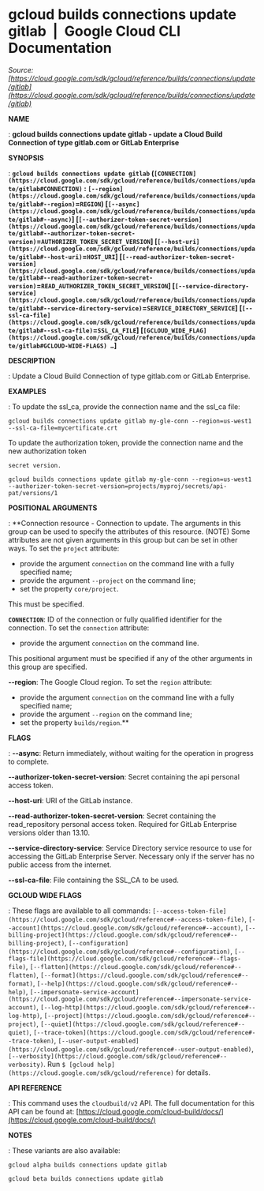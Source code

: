 # gcloud builds connections update gitlab  |  Google Cloud CLI Documentation

*Source: [https://cloud.google.com/sdk/gcloud/reference/builds/connections/update/gitlab](https://cloud.google.com/sdk/gcloud/reference/builds/connections/update/gitlab)*

**NAME**

: **gcloud builds connections update gitlab - update a Cloud Build Connection of type gitlab.com or GitLab Enterprise**

**SYNOPSIS**

: **`gcloud builds connections update gitlab` (`[CONNECTION](https://cloud.google.com/sdk/gcloud/reference/builds/connections/update/gitlab#CONNECTION)` : `[--region](https://cloud.google.com/sdk/gcloud/reference/builds/connections/update/gitlab#--region)`=`REGION`) [`[--async](https://cloud.google.com/sdk/gcloud/reference/builds/connections/update/gitlab#--async)`] [`[--authorizer-token-secret-version](https://cloud.google.com/sdk/gcloud/reference/builds/connections/update/gitlab#--authorizer-token-secret-version)`=`AUTHORIZER_TOKEN_SECRET_VERSION`] [`[--host-uri](https://cloud.google.com/sdk/gcloud/reference/builds/connections/update/gitlab#--host-uri)`=`HOST_URI`] [`[--read-authorizer-token-secret-version](https://cloud.google.com/sdk/gcloud/reference/builds/connections/update/gitlab#--read-authorizer-token-secret-version)`=`READ_AUTHORIZER_TOKEN_SECRET_VERSION`] [`[--service-directory-service](https://cloud.google.com/sdk/gcloud/reference/builds/connections/update/gitlab#--service-directory-service)`=`SERVICE_DIRECTORY_SERVICE`] [`[--ssl-ca-file](https://cloud.google.com/sdk/gcloud/reference/builds/connections/update/gitlab#--ssl-ca-file)`=`SSL_CA_FILE`] [`[GCLOUD_WIDE_FLAG](https://cloud.google.com/sdk/gcloud/reference/builds/connections/update/gitlab#GCLOUD-WIDE-FLAGS) …`]**

**DESCRIPTION**

: Update a Cloud Build Connection of type gitlab.com or GitLab Enterprise.

**EXAMPLES**

: To update the ssl_ca, provide the connection name and the ssl_ca file:

```
gcloud builds connections update gitlab my-gle-conn --region=us-west1 --ssl-ca-file=mycertificate.crt
```

To update the authorization token, provide the connection name and the new
authorization token
```
secret version.
```

```
gcloud builds connections update gitlab my-gle-conn --region=us-west1 --authorizer-token-secret-version=projects/myproj/secrets/api-pat/versions/1
```

**POSITIONAL ARGUMENTS**

: **Connection resource - Connection to update. The arguments in this group can be
used to specify the attributes of this resource. (NOTE) Some attributes are not
given arguments in this group but can be set in other ways.
To set the `project` attribute:

- provide the argument `connection` on the command line with a fully
specified name;
- provide the argument `--project` on the command line;
- set the property `core/project`.

This must be specified.

**`CONNECTION`**:
ID of the connection or fully qualified identifier for the connection.
To set the `connection` attribute:

- provide the argument `connection` on the command line.

This positional argument must be specified if any of the other arguments in this
group are specified.

**--region**:
The Google Cloud region.
To set the `region` attribute:

- provide the argument `connection` on the command line with a fully
specified name;
- provide the argument `--region` on the command line;
- set the property `builds/region`.**

**FLAGS**

: **--async**:
Return immediately, without waiting for the operation in progress to complete.

**--authorizer-token-secret-version**:
Secret containing the api personal access token.

**--host-uri**:
URI of the GitLab instance.

**--read-authorizer-token-secret-version**:
Secret containing the read_repository personal access token. Required for GitLab
Enterprise versions older than 13.10.

**--service-directory-service**:
Service Directory service resource to use for accessing the GitLab Enterprise
Server. Necessary only if the server has no public access from the internet.

**--ssl-ca-file**:
File containing the SSL_CA to be used.

**GCLOUD WIDE FLAGS**

: These flags are available to all commands: `[--access-token-file](https://cloud.google.com/sdk/gcloud/reference#--access-token-file)`,
`[--account](https://cloud.google.com/sdk/gcloud/reference#--account)`, `[--billing-project](https://cloud.google.com/sdk/gcloud/reference#--billing-project)`,
`[--configuration](https://cloud.google.com/sdk/gcloud/reference#--configuration)`,
`[--flags-file](https://cloud.google.com/sdk/gcloud/reference#--flags-file)`,
`[--flatten](https://cloud.google.com/sdk/gcloud/reference#--flatten)`, `[--format](https://cloud.google.com/sdk/gcloud/reference#--format)`, `[--help](https://cloud.google.com/sdk/gcloud/reference#--help)`, `[--impersonate-service-account](https://cloud.google.com/sdk/gcloud/reference#--impersonate-service-account)`,
`[--log-http](https://cloud.google.com/sdk/gcloud/reference#--log-http)`,
`[--project](https://cloud.google.com/sdk/gcloud/reference#--project)`, `[--quiet](https://cloud.google.com/sdk/gcloud/reference#--quiet)`, `[--trace-token](https://cloud.google.com/sdk/gcloud/reference#--trace-token)`, `[--user-output-enabled](https://cloud.google.com/sdk/gcloud/reference#--user-output-enabled)`,
`[--verbosity](https://cloud.google.com/sdk/gcloud/reference#--verbosity)`.
Run `$ [gcloud help](https://cloud.google.com/sdk/gcloud/reference)` for details.

**API REFERENCE**

: This command uses the `cloudbuild/v2` API. The full documentation for
this API can be found at: [https://cloud.google.com/cloud-build/docs/](https://cloud.google.com/cloud-build/docs/)

**NOTES**

: These variants are also available:

```
gcloud alpha builds connections update gitlab
```

```
gcloud beta builds connections update gitlab
```